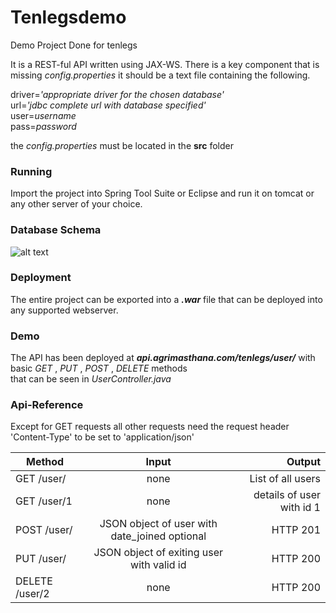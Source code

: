 # Tenlegsdemo
Demo Project Done for tenlegs

It is a REST-ful API written using JAX-WS. There is a key component that is missing *config.properties*
it should be a text file containing the following. <br>

driver=*'appropriate driver for the chosen database'*<br>
url=*'jdbc complete url with database specified'* <br>
user=*username* <br>
pass=*password* <br>

the *config.properties* must be located in the __src__ folder<br>

### Running
Import the project into Spring Tool Suite or Eclipse and run it on tomcat or any other server of your choice.<br>

### Database Schema
![alt text](http://s14.postimg.org/ios3ifnql/Untitled_Diagram.png "Datanbase Schema")


### Deployment
The entire project can be exported into a **_.war_** file that can be deployed into any supported webserver.<br>

### Demo
The API has been deployed at **_api.agrimasthana.com/tenlegs/user/_** with basic _GET_ , _PUT_ , _POST_ , _DELETE_ methods <br>
that can be seen in  _UserController.java_ 

### Api-Reference
Except for GET requests all other requests need the request header 'Content-Type' to be set to 'application/json'

| Method        | Input         | Output|
| ------------- |:-------------:| -----:|
|GET /user/     | none          |List of all users |
|GET /user/1    | none          | details of user with id 1 |
|POST /user/    | JSON object of user with date_joined optional      |HTTP 201 |
|PUT /user/    | JSON object of exiting user with valid id      |HTTP 200 |
|DELETE /user/2    | none      |HTTP 200 |

